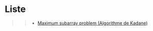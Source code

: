 # Liste

>> - [Maximum subarray problem (Algorithme de Kadane)](https://en.wikipedia.org/wiki/Maximum_subarray_problem)